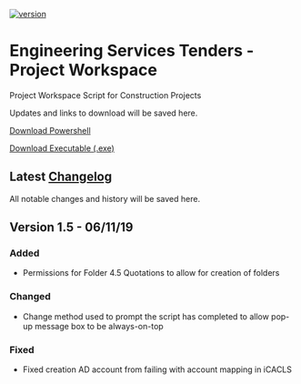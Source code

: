 [![version][version-badge]][CHANGELOG]

# Engineering Services Tenders - Project Workspace

Project Workspace Script for Construction Projects

Updates and links to download will be saved here.

[Download Powershell]

[Download Executable (.exe)]

## Latest [Changelog]
All notable changes and history will be saved here. 

## Version 1.5 - 06/11/19
### Added
- Permissions for Folder 4.5 Quotations to allow for creation of folders

### Changed
- Change method used to prompt the script has completed to allow pop-up message box to be always-on-top

### Fixed
- Fixed creation AD account from failing with account mapping in iCACLS


[CHANGELOG]: ./CHANGELOG.md
[LICENSE]: ./LICENSE
[ruby-version]: .ruby-version
[source]: source/
[version-badge]: https://img.shields.io/badge/version-1.5-blue.svg
[Download Powershell]: https://github.com/LukeSeddon/ProjectWorkspace/blob/master/Construction%20Projects/PWS-Construction.ps1
[Download Executable (.exe)]: https://github.com/LukeSeddon/ProjectWorkspace/blob/master/Construction%20Projects/PWS-Construction.exe
